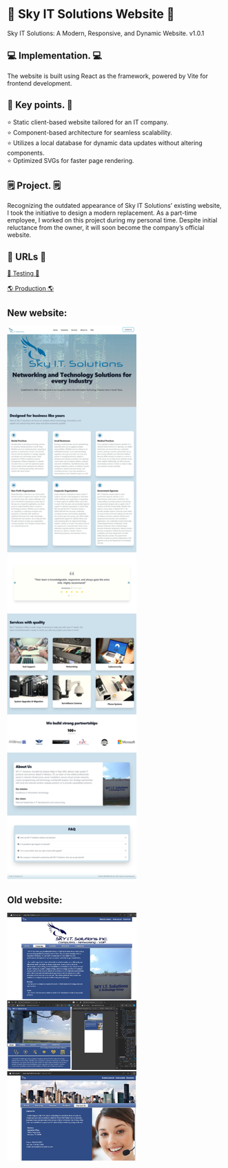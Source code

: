 # 🦅 Sky IT Solutions Website 🦅
Sky IT Solutions: A Modern, Responsive, and Dynamic Website.
v1.0.1

##  💻 Implementation. 💻
The website is built using React as the framework, powered by Vite for frontend development.

## 🔑 Key points. 🔑
⭐ Static client-based website tailored for an IT company.<br />
⭐ Component-based architecture for seamless scalability.<br />
⭐ Utilizes a local database for dynamic data updates without altering components.<br />
⭐ Optimized SVGs for faster page rendering.<br />

## 🗒️ Project. 🗒️
Recognizing the outdated appearance of Sky IT Solutions’ existing website, I took the initiative to design a modern replacement. As a part-time employee, I worked on this project during my personal time. Despite initial reluctance from the owner, it will soon become the company’s official website.

## 🔗 URLs 🔗
  <a href="https://brandc7.github.io/Sky-IT-Solutions-Website/" target="_blank" rel="noopener noreferrer">🧪 Testing 🧪</a>
  <br><br>
  <a href="http://skyitsolutions.com/" target="_blank" rel="noopener noreferrer">🌎 Production 🌎</a>

## New website:
<div class="flex">
<img src="/WebsiteSamples/NewWebsite/new-page.jpeg" width="300" />
</div>

## Old website:
<div class="flex flex-col">
<img src="/WebsiteSamples/OldWebsite/oldweb-company.png" width="300" />
<img src="/WebsiteSamples/OldWebsite/old-website-skyit.JPG" width="300" />
<img src="/WebsiteSamples/OldWebsite/oldweb-contactus.png" width="300" />
</div>
